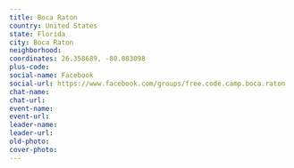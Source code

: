 ```yaml
---
title: Boca Raton
country: United States
state: Florida
city: Boca Raton
neighborhood: 
coordinates: 26.358689, -80.083098
plus-code:
social-name: Facebook
social-url: https://www.facebook.com/groups/free.code.camp.boca.raton
chat-name:
chat-url:
event-name:
event-url:
leader-name:
leader-url:
old-photo: 
cover-photo:
---
```

